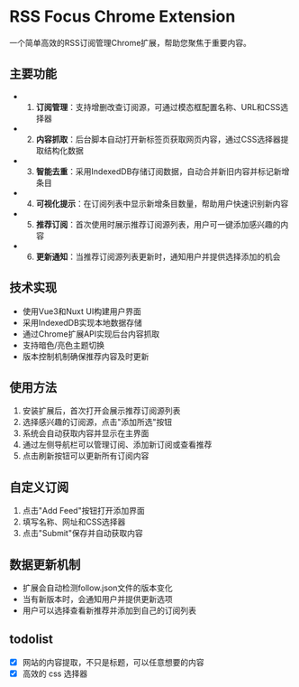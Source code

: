 # RSS Focus Chrome Extension

一个简单高效的RSS订阅管理Chrome扩展，帮助您聚焦于重要内容。

## 主要功能

- 1. **订阅管理**：支持增删改查订阅源，可通过模态框配置名称、URL和CSS选择器
- 2. **内容抓取**：后台脚本自动打开新标签页获取网页内容，通过CSS选择器提取结构化数据
- 3. **智能去重**：采用IndexedDB存储订阅数据，自动合并新旧内容并标记新增条目
- 4. **可视化提示**：在订阅列表中显示新增条目数量，帮助用户快速识别新内容
- 5. **推荐订阅**：首次使用时展示推荐订阅源列表，用户可一键添加感兴趣的内容
- 6. **更新通知**：当推荐订阅源列表更新时，通知用户并提供选择添加的机会

## 技术实现

- 使用Vue3和Nuxt UI构建用户界面
- 采用IndexedDB实现本地数据存储
- 通过Chrome扩展API实现后台内容抓取
- 支持暗色/亮色主题切换
- 版本控制机制确保推荐内容及时更新

## 使用方法

1. 安装扩展后，首次打开会展示推荐订阅源列表
2. 选择感兴趣的订阅源，点击"添加所选"按钮
3. 系统会自动获取内容并显示在主界面
4. 通过左侧导航栏可以管理订阅、添加新订阅或查看推荐
5. 点击刷新按钮可以更新所有订阅内容

## 自定义订阅

1. 点击"Add Feed"按钮打开添加界面
2. 填写名称、网址和CSS选择器
3. 点击"Submit"保存并自动获取内容

## 数据更新机制

- 扩展会自动检测follow.json文件的版本变化
- 当有新版本时，会通知用户并提供更新选项
- 用户可以选择查看新推荐并添加到自己的订阅列表

## todolist
- [x] 网站的内容提取，不只是标题，可以任意想要的内容
- [x] 高效的 css 选择器
